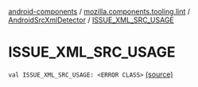 [android-components](../../index.md) / [mozilla.components.tooling.lint](../index.md) / [AndroidSrcXmlDetector](index.md) / [ISSUE_XML_SRC_USAGE](./-i-s-s-u-e_-x-m-l_-s-r-c_-u-s-a-g-e.md)

# ISSUE_XML_SRC_USAGE

`val ISSUE_XML_SRC_USAGE: <ERROR CLASS>` [(source)](https://github.com/mozilla-mobile/android-components/blob/master/components/tooling/lint/src/main/java/mozilla/components/tooling/lint/AndroidSrcXmlDetector.kt#L39)